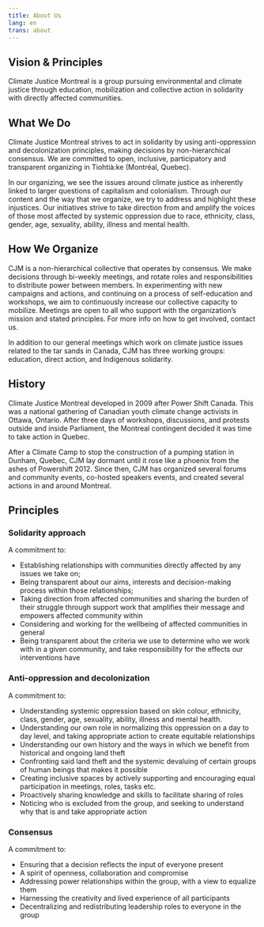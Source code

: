 ```yaml
---
title: About Us
lang: en
trans: about
---
```

## Vision & Principles
Climate Justice Montreal is a group pursuing environmental and climate justice through education, mobilization and collective action in solidarity with directly affected communities.

## What We Do
Climate Justice Montreal strives to act in solidarity by using anti-oppression and decolonization principles, making decisions by non-hierarchical consensus. We are committed to open, inclusive, participatory and transparent organizing in Tiohtià:ke (Montréal, Quebec).

In our organizing, we see the issues around climate justice as inherently linked to larger questions of capitalism and colonialism. Through our content and the way that we organize, we try to address and highlight these injustices. Our initiatives strive to take direction from and amplify the voices of those most affected by systemic oppression due to race, ethnicity, class, gender, age, sexuality, ability, illness and mental health.

## How We Organize
CJM is a non-hierarchical collective that operates by consensus. We make decisions through bi-weekly meetings, and rotate roles and responsibilities to distribute power between members. In experimenting with new campaigns and actions, and continuing on a process of self-education and workshops, we aim to continuously increase our collective capacity to mobilize. Meetings are open to all who support with the organization’s mission and stated principles. For more info on how to get involved, contact us.

In addition to our general meetings which work on climate justice issues related to the tar sands in Canada, CJM has three working groups: education, direct action, and Indigenous solidarity.

## History
Climate Justice Montreal developed in 2009 after Power Shift Canada. This was a national gathering of Canadian youth climate change activists in Ottawa, Ontario. After three days of workshops, discussions, and protests outside and inside Parliament, the Montreal contingent decided it was time to take action in Quebec.

After a Climate Camp to stop the construction of a pumping station in Dunham, Quebec, CJM lay dormant until it rose like a phoenix from the ashes of Powershift 2012. Since then, CJM has organized several forums and community events, co-hosted speakers events, and created several actions in and around Montreal.

## Principles
### Solidarity approach
A commitment to:

* Establishing relationships with communities directly affected by any issues we take on;
* Being transparent about our aims, interests and decision-making process within those relationships;
* Taking direction from affected communities and sharing the burden of their struggle through support work that amplifies their message and empowers affected community within
* Considering and working for the wellbeing of affected communities in general
* Being transparent about the criteria we use to determine who we work with in a given community, and take responsibility for the effects our interventions have
### Anti-oppression and decolonization
A commitment to:

* Understanding systemic oppression based on skin colour, ethnicity, class, gender, age, sexuality, ability, illness and mental health.
* Understanding our own role in normalizing this oppression on a day to day level, and taking appropriate action to create equitable relationships
* Understanding our own history and the ways in which we benefit from historical and ongoing land theft
* Confronting said land theft and the systemic devaluing of certain groups of human beings that makes it possible
* Creating inclusive spaces by actively supporting and encouraging equal participation in meetings, roles, tasks etc.
* Proactively sharing knowledge and skills to facilitate sharing of roles
* Noticing who is excluded from the group, and seeking to understand why that is and take appropriate action
### Consensus
A commitment to:

* Ensuring that a decision reflects the input of everyone present
* A spirit of openness, collaboration and compromise
* Addressing power relationships within the group, with a view to equalize them
* Harnessing the creativity and lived experience of all participants
* Decentralizing and redistributing leadership roles to everyone in the group
